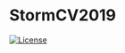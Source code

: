 # StormCV2019

[![License](https://img.shields.io/badge/License-GPL--3.0-orange.svg)](https://opensource.org/licenses/GPL-3.0)
